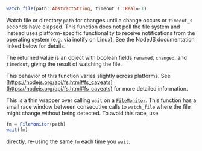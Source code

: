 ```julia
watch_file(path::AbstractString, timeout_s::Real=-1)
```

Watch file or directory `path` for changes until a change occurs or `timeout_s` seconds have elapsed. This function does not poll the file system and instead uses platform-specific functionality to receive notifications from the operating system (e.g. via inotify on Linux). See the NodeJS documentation linked below for details.

The returned value is an object with boolean fields `renamed`, `changed`, and `timedout`, giving the result of watching the file.

This behavior of this function varies slightly across platforms. See [https://nodejs.org/api/fs.html#fs_caveats](https://nodejs.org/api/fs.html#fs_caveats) for more detailed information.

This is a thin wrapper over calling `wait` on a [`FileMonitor`](@ref). This function has a small race window between consecutive calls to `watch_file` where the file might change without being detected. To avoid this race, use

```julia
fm = FileMonitor(path)
wait(fm)
```

directly, re-using the same `fm` each time you `wait`.
